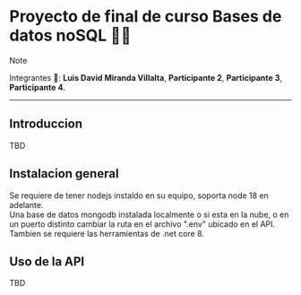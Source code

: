 
# Proyecto de final de curso Bases de datos noSQL 🧪🥽
>[!NOTE]
>Integrantes 🚀:
>**Luis David Miranda Villalta**, **Participante 2**,
>**Participante 3**, **Participante 4**.
***
## Introduccion
TBD
## Instalacion general
Se requiere de tener nodejs instaldo en su equipo, soporta node 18 en adelante.</br>
Una base de datos mongodb instalada localmente o si esta en la nube, o en un puerto distinto cambiar la ruta en el archivo ".env" ubicado en el API.</br> 
Tambien se requiere las herramientas de .net core 8.

## Uso de la API
TBD


